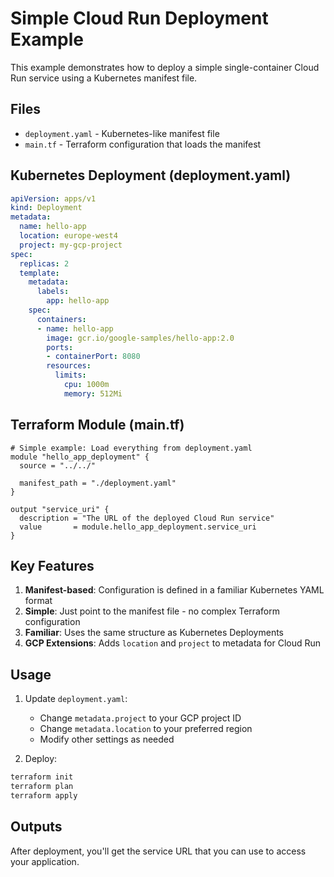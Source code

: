 # Simple Cloud Run Deployment Example

This example demonstrates how to deploy a simple single-container Cloud Run service using a Kubernetes manifest file.

## Files

- `deployment.yaml` - Kubernetes-like manifest file
- `main.tf` - Terraform configuration that loads the manifest

## Kubernetes Deployment (deployment.yaml)

```yaml
apiVersion: apps/v1
kind: Deployment
metadata:
  name: hello-app
  location: europe-west4
  project: my-gcp-project
spec:
  replicas: 2
  template:
    metadata:
      labels:
        app: hello-app
    spec:
      containers:
      - name: hello-app
        image: gcr.io/google-samples/hello-app:2.0
        ports:
        - containerPort: 8080
        resources:
          limits:
            cpu: 1000m
            memory: 512Mi
```

## Terraform Module (main.tf)

```hcl
# Simple example: Load everything from deployment.yaml
module "hello_app_deployment" {
  source = "../../"

  manifest_path = "./deployment.yaml"
}

output "service_uri" {
  description = "The URL of the deployed Cloud Run service"
  value       = module.hello_app_deployment.service_uri
}
```

## Key Features

1. **Manifest-based**: Configuration is defined in a familiar Kubernetes YAML format
2. **Simple**: Just point to the manifest file - no complex Terraform configuration
3. **Familiar**: Uses the same structure as Kubernetes Deployments
4. **GCP Extensions**: Adds `location` and `project` to metadata for Cloud Run

## Usage

1. Update `deployment.yaml`:
   - Change `metadata.project` to your GCP project ID
   - Change `metadata.location` to your preferred region
   - Modify other settings as needed

2. Deploy:

```bash
terraform init
terraform plan
terraform apply
```

## Outputs

After deployment, you'll get the service URL that you can use to access your application.
